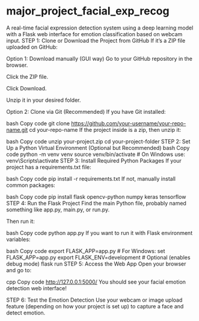 # major_project_facial_exp_recog
A real-time facial expression detection system using a deep learning model with a Flask web interface for emotion classification based on webcam input.
STEP 1: Clone or Download the Project from GitHub
If it’s a ZIP file uploaded on GitHub:

Option 1: Download manually (GUI way)
Go to your GitHub repository in the browser.

Click the ZIP file.

Click Download.

Unzip it in your desired folder.

Option 2: Clone via Git (Recommended)
If you have Git installed:

bash
Copy code
git clone https://github.com/your-username/your-repo-name.git
cd your-repo-name
If the project inside is a zip, then unzip it:

bash
Copy code
unzip your-project.zip
cd your-project-folder
STEP 2: Set Up a Python Virtual Environment (Optional but Recommended)
bash
Copy code
python -m venv venv
source venv/bin/activate     # On Windows use: venv\Scripts\activate
STEP 3: Install Required Python Packages
If your project has a requirements.txt file:

bash
Copy code
pip install -r requirements.txt
If not, manually install common packages:

bash
Copy code
pip install flask opencv-python numpy keras tensorflow
STEP 4: Run the Flask Project
Find the main Python file, probably named something like app.py, main.py, or run.py.

Then run it:

bash
Copy code
python app.py
If you want to run it with Flask environment variables:

bash
Copy code
export FLASK_APP=app.py         # For Windows: set FLASK_APP=app.py
export FLASK_ENV=development    # Optional (enables debug mode)
flask run
STEP 5: Access the Web App
Open your browser and go to:

cpp
Copy code
http://127.0.0.1:5000/
You should see your facial emotion detection web interface!

STEP 6: Test the Emotion Detection
Use your webcam or image upload feature (depending on how your project is set up) to capture a face and detect emotion.

